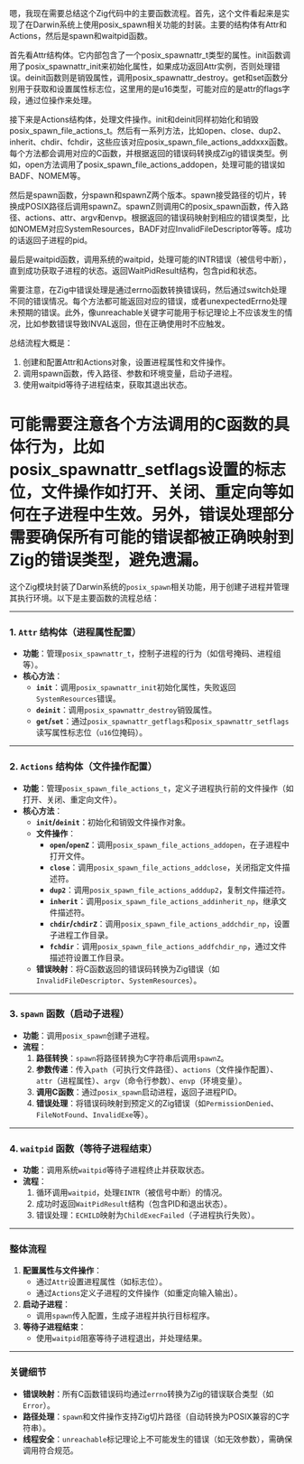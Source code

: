 嗯，我现在需要总结这个Zig代码中的主要函数流程。首先，这个文件看起来是实现了在Darwin系统上使用posix_spawn相关功能的封装。主要的结构体有Attr和Actions，然后是spawn和waitpid函数。

首先看Attr结构体。它内部包含了一个posix_spawnattr_t类型的属性。init函数调用了posix_spawnattr_init来初始化属性，如果成功返回Attr实例，否则处理错误。deinit函数则是销毁属性，调用posix_spawnattr_destroy。get和set函数分别用于获取和设置属性标志位，这里用的是u16类型，可能对应的是attr的flags字段，通过位操作来处理。

接下来是Actions结构体，处理文件操作。init和deinit同样初始化和销毁posix_spawn_file_actions_t。然后有一系列方法，比如open、close、dup2、inherit、chdir、fchdir，这些应该对应posix_spawn_file_actions_addxxx函数。每个方法都会调用对应的C函数，并根据返回的错误码转换成Zig的错误类型。例如，open方法调用了posix_spawn_file_actions_addopen，处理可能的错误如BADF、NOMEM等。

然后是spawn函数，分spawn和spawnZ两个版本。spawn接受路径的切片，转换成POSIX路径后调用spawnZ。spawnZ则调用C的posix_spawn函数，传入路径、actions、attr、argv和envp。根据返回的错误码映射到相应的错误类型，比如NOMEM对应SystemResources，BADF对应InvalidFileDescriptor等等。成功的话返回子进程的pid。

最后是waitpid函数，调用系统的waitpid，处理可能的INTR错误（被信号中断），直到成功获取子进程的状态。返回WaitPidResult结构，包含pid和状态。

需要注意，在Zig中错误处理是通过errno函数转换错误码，然后通过switch处理不同的错误情况。每个方法都可能返回对应的错误，或者unexpectedErrno处理未预期的错误。此外，像unreachable关键字可能用于标记理论上不应该发生的情况，比如参数错误导致INVAL返回，但在正确使用时不应触发。

总结流程大概是：
1. 创建和配置Attr和Actions对象，设置进程属性和文件操作。
2. 调用spawn函数，传入路径、参数和环境变量，启动子进程。
3. 使用waitpid等待子进程结束，获取其退出状态。

可能需要注意各个方法调用的C函数的具体行为，比如posix_spawnattr_setflags设置的标志位，文件操作如打开、关闭、重定向等如何在子进程中生效。另外，错误处理部分需要确保所有可能的错误都被正确映射到Zig的错误类型，避免遗漏。
================================================
这个Zig模块封装了Darwin系统的`posix_spawn`相关功能，用于创建子进程并管理其执行环境。以下是主要函数的流程总结：

---

### **1. `Attr` 结构体（进程属性配置）**
- **功能**：管理`posix_spawnattr_t`，控制子进程的行为（如信号掩码、进程组等）。
- **核心方法**：
  - **`init`**：调用`posix_spawnattr_init`初始化属性，失败返回`SystemResources`错误。
  - **`deinit`**：调用`posix_spawnattr_destroy`销毁属性。
  - **`get`/`set`**：通过`posix_spawnattr_getflags`和`posix_spawnattr_setflags`读写属性标志位（`u16`位掩码）。

---

### **2. `Actions` 结构体（文件操作配置）**
- **功能**：管理`posix_spawn_file_actions_t`，定义子进程执行前的文件操作（如打开、关闭、重定向文件）。
- **核心方法**：
  - **`init`/`deinit`**：初始化和销毁文件操作对象。
  - **文件操作**：
    - **`open`/`openZ`**：调用`posix_spawn_file_actions_addopen`，在子进程中打开文件。
    - **`close`**：调用`posix_spawn_file_actions_addclose`，关闭指定文件描述符。
    - **`dup2`**：调用`posix_spawn_file_actions_adddup2`，复制文件描述符。
    - **`inherit`**：调用`posix_spawn_file_actions_addinherit_np`，继承文件描述符。
    - **`chdir`/`chdirZ`**：调用`posix_spawn_file_actions_addchdir_np`，设置子进程工作目录。
    - **`fchdir`**：调用`posix_spawn_file_actions_addfchdir_np`，通过文件描述符设置工作目录。
  - **错误映射**：将C函数返回的错误码转换为Zig错误（如`InvalidFileDescriptor`、`SystemResources`）。

---

### **3. `spawn` 函数（启动子进程）**
- **功能**：调用`posix_spawn`创建子进程。
- **流程**：
  1. **路径转换**：`spawn`将路径转换为C字符串后调用`spawnZ`。
  2. **参数传递**：传入`path`（可执行文件路径）、`actions`（文件操作配置）、`attr`（进程属性）、`argv`（命令行参数）、`envp`（环境变量）。
  3. **调用C函数**：通过`posix_spawn`启动进程，返回子进程PID。
  4. **错误处理**：将错误码映射到预定义的Zig错误（如`PermissionDenied`、`FileNotFound`、`InvalidExe`等）。

---

### **4. `waitpid` 函数（等待子进程结束）**
- **功能**：调用系统`waitpid`等待子进程终止并获取状态。
- **流程**：
  1. 循环调用`waitpid`，处理`EINTR`（被信号中断）的情况。
  2. 成功时返回`WaitPidResult`结构（包含PID和退出状态）。
  3. 错误处理：`ECHILD`映射为`ChildExecFailed`（子进程执行失败）。

---

### **整体流程**
1. **配置属性与文件操作**：
   - 通过`Attr`设置进程属性（如标志位）。
   - 通过`Actions`定义子进程的文件操作（如重定向输入输出）。
2. **启动子进程**：
   - 调用`spawn`传入配置，生成子进程并执行目标程序。
3. **等待子进程结束**：
   - 使用`waitpid`阻塞等待子进程退出，并处理结果。

---

### **关键细节**
- **错误映射**：所有C函数错误码均通过`errno`转换为Zig的错误联合类型（如`Error`）。
- **路径处理**：`spawn`和文件操作支持Zig切片路径（自动转换为POSIX兼容的C字符串）。
- **线程安全**：`unreachable`标记理论上不可能发生的错误（如无效参数），需确保调用符合规范。